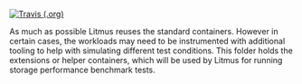 [![Travis (.org)](https://img.shields.io/travis/litmuschaos/test-tools.svg?style=flat-square)](https://github.com/litmuschaos/test-tools/)

As much as possible Litmus reuses the standard containers. However in certain cases, the workloads may need to be instrumented with additional tooling to help with simulating different test conditions. This folder holds the extensions or helper containers, which will be used by Litmus for running storage performance benchmark tests.
